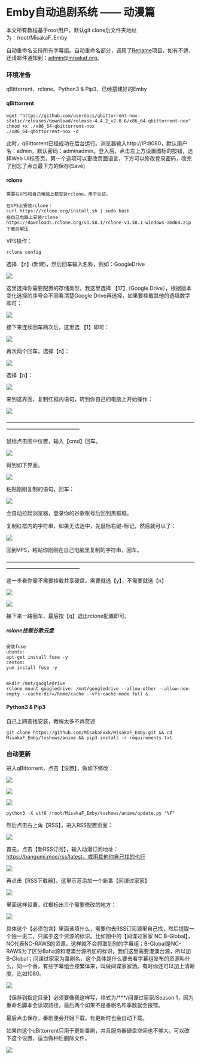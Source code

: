 # Emby自动追剧系统 —— 动漫篇

本文所有教程基于root用户，默认git clone后文件夹地址为：/root/MisakaF_Emby

自动重命名支持所有字幕组。自动重命名部分，调用了[Rename](https://github.com/Nriver/Episode-ReName)项目，如有不适，还请邮件通知到：admin@misakaf.org。

### 环境准备

qBittorrent、rclone、Python3 & Pip3、已经搭建好的Emby

#### qBittorrent

```
wget "https://github.com/userdocs/qbittorrent-nox-static/releases/download/release-4.4.2_v2.0.6/x86_64-qbittorrent-nox"
chmod +x ./x86_64-qbittorrent-nox
./x86_64-qbittorrent-nox -d
```

此时，qBittorrent已经成功在后台运行。浏览器输入http://IP:8080，默认用户名：admin，默认密码：adminadmin。登入后，点击左上方设置图标的按钮，选择Web UI标签页，第一个选项可以更改页面语言，下方可以修改登录密码，改完了别忘了点击最下方的保存(Save)

#### rclone

```
需要在VPS和自己电脑上都安装rclone，用于认证。

在VPS上安装rclone：
curl https://rclone.org/install.sh | sudo bash
在自己电脑上安装rclone：
https://downloads.rclone.org/v1.58.1/rclone-v1.58.1-windows-amd64.zip
下载后解压
```

VPS操作：

```
rclone config
```

选择 【n】(新建)，然后回车输入名称，例如：GoogleDrive

![](https://tva1.sinaimg.cn/large/007dA9Dely8h2ijm2n7hnj30ct06vwf9.jpg)

这里选择你需要配置的存储类型，我这里选择 【17】（Google Drive），根据版本变化选择的序号会不同看清楚Google Drive再选择，如果要挂载其他的选填数字即可：

![](https://tva4.sinaimg.cn/large/007dA9Dely8h2ijp1yzifj308r01ldfq.jpg)

接下来连续回车两次后，这里选 【1】即可：

![](https://tva3.sinaimg.cn/large/007dA9Dely8h2ijqihk5ij30k90cewhm.jpg)

再次两个回车，选择【n】：

![](https://tva2.sinaimg.cn/large/007dA9Dely8h2ijwr5ftyj309g037glo.jpg)

选择【n】：

![](https://tva2.sinaimg.cn/large/007dA9Dely8h2ijwr5ftyj309g037glo.jpg)

来到这界面，复制红框内语句，转到你自己的电脑上开始操作：

![](https://tva1.sinaimg.cn/large/007dA9Dely8h2ik1or4eqj30ld07uq4w.jpg)



——————————————————————————————————————————————————



鼠标点击图中位置，输入【cmd】回车。

![](https://tva4.sinaimg.cn/large/007dA9Dely8h2ijfpdie4j313t0ml77t.jpg)

得到如下界面。

![](https://tva1.sinaimg.cn/large/007dA9Dely8h2ik0zbjz8j30xz0hrq3z.jpg)

粘贴刚刚复制的语句，回车：

![](https://tva1.sinaimg.cn/large/007dA9Dely8h2ik2xj7zfj30xz0hrab9.jpg)

会自动拉起浏览器，登录你的谷歌账号后回到黑框框。

复制红框内的字符串，如果无法选中，先鼠标右键-标记，然后就可以了：

![](https://tva1.sinaimg.cn/large/007dA9Dely8h2ik653oifj30xz0hr0xj.jpg)

回到VPS，粘贴你刚刚在自己电脑里复制的字符串，回车。

——————————————————————————————————————————————————

这一步看你需不需要挂载共享硬盘，需要就选【y】，不需要就选【n】

![](https://tva2.sinaimg.cn/large/007dA9Dely8h2ik82q182j30fm03774h.jpg)

![](https://tva1.sinaimg.cn/large/007dA9Dely8h2ik903oqqj30j308oq3o.jpg)

接下来一路回车，最后按【q】退出rclone配置即可。

##### rclone挂载谷歌云盘

```
安装fuse
ubuntu:
apt-get install fuse -y 
centos:
yum install fuse -y


mkdir /mnt/googledrive
rclone mount googledrive: /mnt/googledrive --allow-other --allow-non-empty --cache-dir=/home/cache --vfs-cache-mode full &
```

#### Python3 & Pip3

自己上网查找安装，教程太多不再赘述

```
git clone https://github.com/MisakaFxxk/MisakaF_Emby.git && cd MisakaF_Emby/tvshows/anime && pip3 install -r requirements.txt
```



### 自动更新

进入qBittorrent，点击【设置】，做如下修改：

![](https://tva4.sinaimg.cn/large/007dA9Dely8h2iks6781xj31ov0u00vm.jpg)

![](https://tva2.sinaimg.cn/large/007dA9Dely8h2iksmik7jj31ot0u0djt.jpg)

![](https://link.jscdn.cn/sharepoint/aHR0cHM6Ly8xZHJpdi1teS5zaGFyZXBvaW50LmNvbS86aTovZy9wZXJzb25hbC9zdG9yXzFkcml2X29ubWljcm9zb2Z0X2NvbS9FVUZYVFBneENuOUVqTE1VUGhTb3lQWUJQZHZfY0VQLTZLY1NGTjZ5RXNHZ053.png)

```
python3 -X utf8 /root/MisakaF_Emby/tvshows/anime/update.py "%F"
```

然后点击右上角【RSS】，进入RSS配置页面：

![](https://tva4.sinaimg.cn/large/007dA9Dely8h2iktqgb0oj31ot0u0aby.jpg)

首先，点击【新RSS订阅】，输入动漫订阅地址：https://bangumi.moe/rss/latest，或用其他你自己找的也行

![](https://tva2.sinaimg.cn/large/007dA9Dely8h2ikvdlgwyj31or0u0tau.jpg)

再点击【RSS下载器】，这里示范添加一个新番【间谍过家家】

![](https://tva3.sinaimg.cn/large/007dA9Dely8h2iky1jzhvj31ox0u00xh.jpg)

里面这样设置，红框标出三个需要修改的地方：

![](https://tva4.sinaimg.cn/large/007dA9Dely8h2ikz3ua0lj30va0p7aes.jpg)

具体这个【必须包含】里面该填什么，需要你去RSS订阅源里自己找，然后提取一个独一无二，只属于这个资源的标识。比如图中的【间谍过家家 NC B-Global】，NC代表NC-RAWS的资源，这样就不会抓取到别的字幕组；B-Global是NC-RAWS为了区分Baha源和港澳台源所加的标识，我们这里需要港澳台源，所以加B-Global；间谍过家家为番剧名，这个具体是什么要去看字幕组发布的资源叫什么，同一个番，有些字幕组会按繁体来，叫做间谍家家酒。有时你还可以加上清晰度，比如1080。

![](https://tva2.sinaimg.cn/large/007dA9Dely8h2il447d3tj31ov0u07gy.jpg)

【保存到指定目录】必须要像我这样写，格式为/***/间谍过家家/Season 1，因为重命名脚本会读取路径，最后两个如果不是番剧名和季数就会报错。

最后点击保存，番剧便会开始下载，有更新时也会自动下载。



如果你这个qBittorrent只用于更新番剧，并且服务器硬盘空间也不够大，可以改下这个设置，适当做种后删除文件。

![](https://tva2.sinaimg.cn/large/007dA9Dely8h2ilfidpmnj30r00pldii.jpg)
